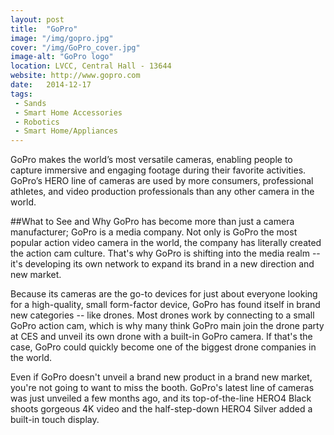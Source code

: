 ```yaml
---
layout: post
title:  "GoPro"
image: "/img/gopro.jpg"
cover: "/img/GoPro_cover.jpg"
image-alt: "GoPro logo"
location: LVCC, Central Hall - 13644
website: http://www.gopro.com
date:   2014-12-17
tags:
 - Sands
 - Smart Home Accessories
 - Robotics
 - Smart Home/Appliances
---
```


GoPro makes the world’s most versatile cameras, enabling people to capture immersive and engaging footage during their favorite activities. GoPro’s HERO line of cameras are used by more consumers, professional athletes, and video production professionals than any other camera in the world.

##What to See and Why
GoPro has become more than just a camera manufacturer; GoPro is a media company. Not only is GoPro the most popular action video camera in the world, the company has literally created the action cam culture. That's why GoPro is shifting into the media realm -- it's developing its own network to expand its brand in a new direction and new market.

Because its cameras are the go-to devices for just about everyone looking for a high-quality, small form-factor device, GoPro has found itself in brand new categories -- like drones. Most drones work by connecting to a small GoPro action cam, which is why many think GoPro main join the drone party at CES and unveil its own drone with a built-in GoPro camera. If that's the case, GoPro could quickly become one of the biggest drone companies in the world. 

Even if GoPro doesn't unveil a brand new product in a brand new market, you're not going to want to miss the booth. GoPro's latest line of cameras was just unveiled a few months ago, and its top-of-the-line HERO4 Black shoots gorgeous 4K video and the half-step-down HERO4 Silver added a built-in touch display. 